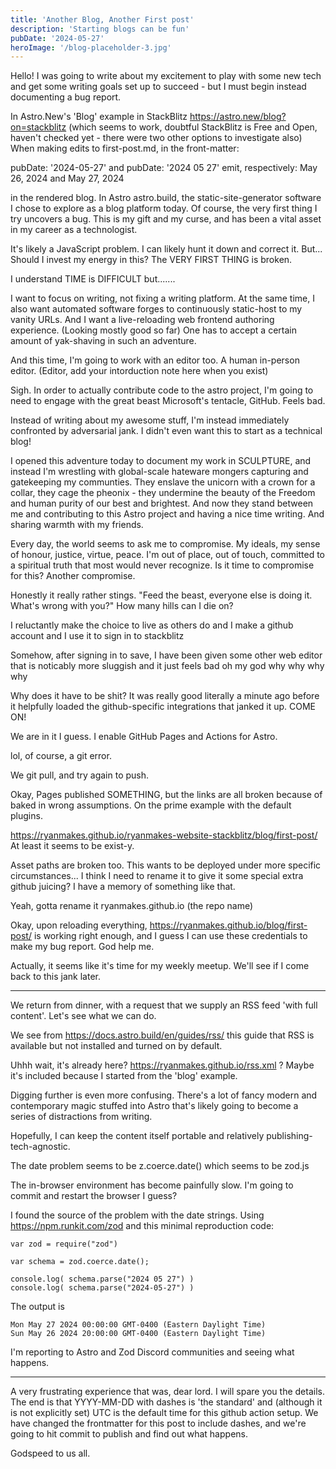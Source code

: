 ```yaml
---
title: 'Another Blog, Another First post'
description: 'Starting blogs can be fun'
pubDate: '2024-05-27'
heroImage: '/blog-placeholder-3.jpg'
---
```


Hello! I was going to write about my excitement to play with some new tech and get some writing goals set up to succeed - but I must begin instead documenting a bug report.

In Astro.New's 'Blog' example in StackBlitz https://astro.new/blog?on=stackblitz (which seems to work, doubtful StackBlitz is Free and Open, haven't checked yet - there were two other options to investigate also)
When making edits to first-post.md, in the front-matter:

pubDate: '2024-05-27' and pubDate: '2024 05 27' emit, respectively:
May 26, 2024   and    May 27, 2024 

in the rendered blog. In Astro astro.build, the static-site-generator software I chose to explore as a blog platform today.
Of course, the very first thing I try uncovers a bug. This is my gift and my curse, and has been a vital asset in my career as a technologist.

It's likely a JavaScript problem. I can likely hunt it down and correct it.
But... Should I invest my energy in this? The VERY FIRST THING is broken. 

I understand TIME is DIFFICULT but.......

I want to focus on writing, not fixing a writing platform.
At the same time, I also want automated software forges to continuously static-host to my vanity URLs.
And I want a live-reloading web frontend authoring experience. (Looking mostly good so far)
One has to accept a certain amount of yak-shaving in such an adventure.

And this time, I'm going to work with an editor too. A human in-person editor. (Editor, add your intorduction note here when you exist)

Sigh. In order to actually contribute code to the astro project, I'm going to need to engage with the great beast Microsoft's tentacle, GitHub. Feels bad.

Instead of writing about my awesome stuff, I'm instead immediately confronted by adversarial jank. I didn't even want this to start as a technical blog! 

I opened this adventure today to document my work in SCULPTURE, and instead I'm wrestling with global-scale hateware mongers capturing and gatekeeping my communties. They enslave the unicorn with a crown for a collar, they cage the pheonix - they undermine the beauty of the Freedom and human purity of our best and brightest. And now they stand between me and contributing to this Astro project and having a nice time writing. And sharing warmth with my friends.

Every day, the world seems to ask me to compromise. My ideals, my sense of honour, justice, virtue, peace. I'm out of place, out of touch, committed to a spiritual truth that most would never recognize. Is it time to compromise for this? Another compromise.

Honestly it really rather stings. "Feed the beast, everyone else is doing it. What's wrong with you?"
How many hills can I die on?

I reluctantly make the choice to live as others do and I make a github account and I use it to sign in to stackblitz

Somehow, after signing in to save, I have been given some other web editor that is noticably more sluggish and it just feels bad oh my god why why why why

Why does it have to be shit? It was really good literally a minute ago before it helpfully loaded the github-specific integrations that janked it up. COME ON!

We are in it I guess. I enable GitHub Pages and Actions for Astro.

lol, of course, a git error.

We git pull, and try again to push.

Okay, Pages published SOMETHING, but the links are all broken because of baked in wrong assumptions. On the prime example with the default plugins.

https://ryanmakes.github.io/ryanmakes-website-stackblitz/blog/first-post/ At least it seems to be exist-y.

Asset paths are broken too. This wants to be deployed under more specific circumstances... I think I need to rename it to give it some special extra github juicing? I have a memory of something like that.

Yeah, gotta rename it ryanmakes.github.io (the repo name)


Okay, upon reloading everything, https://ryanmakes.github.io/blog/first-post/ is working right enough, and I guess I can use these credentials to make my bug report. God help me. 

Actually, it seems like it's time for my weekly meetup. We'll see if I come back to this jank later.

---

We return from dinner, with a request that we supply an RSS feed 'with full content'. Let's see what we can do. 

We see from https://docs.astro.build/en/guides/rss/ this guide that RSS is available but not installed and turned on by default.

Uhhh wait, it's already here? https://ryanmakes.github.io/rss.xml ? Maybe it's included because I started from the 'blog' example.

Digging further is even more confusing. There's a lot of fancy modern and contemporary magic stuffed into Astro that's likely going to become a series of distractions from writing.

Hopefully, I can keep the content itself portable and relatively publishing-tech-agnostic.

The date problem seems to be z.coerce.date() which seems to be zod.js

The in-browser environment has become painfully slow. I'm going to commit and restart the browser I guess?

I found the source of the problem with the date strings.
Using https://npm.runkit.com/zod and this minimal reproduction code:

```
var zod = require("zod")

var schema = zod.coerce.date();

console.log( schema.parse("2024 05 27") )
console.log( schema.parse("2024-05-27") )
```

The output is 
```
Mon May 27 2024 00:00:00 GMT-0400 (Eastern Daylight Time)
Sun May 26 2024 20:00:00 GMT-0400 (Eastern Daylight Time)
```

I'm reporting to Astro and Zod Discord communities and seeing what happens.

---

A very frustrating experience that was, dear lord. I will spare you the details.
The end is that YYYY-MM-DD with dashes is 'the standard' and (although it is not explicitly set) UTC is the default time for this github action setup.
We have changed the frontmatter for this post to include dashes, and we're going to hit commit to publish and find out what happens.

Godspeed to us all.